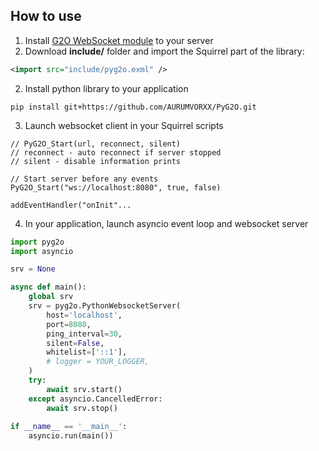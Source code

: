 ## How to use
1. Install [G2O WebSocket module](https://github.com/AURUMVORXX/G2O-WebSocket) to your server
1. Download **include/** folder and import the Squirrel part of the library:
```xml
<import src="include/pyg2o.exml" />
```
2. Install python library to your application
```
pip install git+https://github.com/AURUMVORXX/PyG2O.git
```
3. Launch websocket client in your Squirrel scripts
```
// PyG2O_Start(url, reconnect, silent)
// reconnect - auto reconnect if server stopped
// silent - disable information prints

// Start server before any events
PyG2O_Start("ws://localhost:8080", true, false)

addEventHandler("onInit"...
```
4. In your application, launch asyncio event loop and websocket server
```python
import pyg2o
import asyncio

srv = None

async def main():
    global srv
    srv = pyg2o.PythonWebsocketServer(
        host='localhost',
        port=8080,
        ping_interval=30,
        silent=False,
        whitelist=['::1'],
        # logger = YOUR_LOGGER,
    )
    try:
        await srv.start()
    except asyncio.CancelledError:
        await srv.stop()
        
if __name__ == '__main__':
    asyncio.run(main())
```